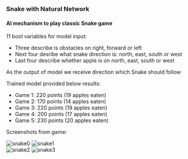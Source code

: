 ### Snake with Natural Network
#### AI mechanism to play classic Snake game

11 bool variables for model input:
* Three describe is obstacles on right, forward or left
* Next four desribe what snake direction is: north, east, south or west
* Last four describe whether apple is on north, east, south or west

As the output of model we receive direction which Snake should follow

Trained model provided below results:
* Game 1: 220 points (19 apples eaten)
* Game 2: 170 points (14 apples eaten)
* Game 3: 220 points (19 apples eaten)
* Game 4: 200 points (17 apples eaten)
* Game 5: 230 points (20 apples eaten)

Screenshots from game:

![snake0](https://user-images.githubusercontent.com/47610591/103782983-70746900-5038-11eb-81d7-838c664f8df9.png)
![snake1](https://user-images.githubusercontent.com/47610591/103782984-710cff80-5038-11eb-9051-02d9aac674b7.png)\
![snake2](https://user-images.githubusercontent.com/47610591/103782978-6fdbd280-5038-11eb-93e3-e7b033a8d01c.png)
![snake3](https://user-images.githubusercontent.com/47610591/103782982-70746900-5038-11eb-95da-f2de62bdccb2.png)
